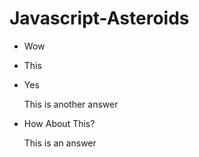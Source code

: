 # Javascript-Asteroids

- Wow
- This
- Yes

  This is another answer
  
- How About This?

  This is an answer
